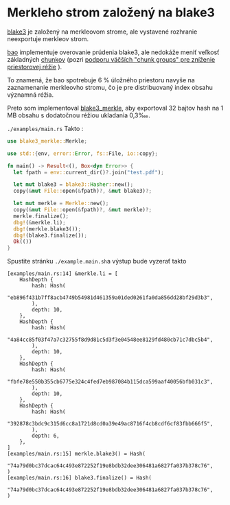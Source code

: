 # Merkleho strom založený na blake3

[blake3](https://github.com/BLAKE3-team/BLAKE3) je založený na merkleovom strome, ale vystavené rozhranie neexportuje merkleov strom.

[bao](https://github.com/oconnor663/bao) implementuje overovanie prúdenia blake3, ale nedokáže meniť veľkosť základných [chunkov](https://github.com/oconnor663/bao/issues/34) (pozri [podporu väčších "chunk groups" pre zníženie priestorovej réžie](https://github.com/oconnor663/bao/issues/34) ).

To znamená, že bao spotrebuje 6 % úložného priestoru navyše na zaznamenanie merkleovho stromu, čo je pre distribuovaný index obsahu významná réžia.

Preto som implementoval [blake3_merkle](https://github.com/rmw-lib/blake3_merkle), aby exportoval 32 bajtov hash na 1 MB obsahu s dodatočnou réžiou ukladania 0,3‱.

`./examples/main.rs` Takto :

```rust
use blake3_merkle::Merkle;

use std::{env, error::Error, fs::File, io::copy};

fn main() -> Result<(), Box<dyn Error>> {
  let fpath = env::current_dir()?.join("test.pdf");

  let mut blake3 = blake3::Hasher::new();
  copy(&mut File::open(&fpath)?, &mut blake3)?;

  let mut merkle = Merkle::new();
  copy(&mut File::open(&fpath)?, &mut merkle)?;
  merkle.finalize();
  dbg!(&merkle.li);
  dbg!(merkle.blake3());
  dbg!(blake3.finalize());
  Ok(())
}
```

Spustite stránku `./example.main.sh`a výstup bude vyzerať takto

```
[examples/main.rs:14] &merkle.li = [
    HashDepth {
        hash: Hash(
            "eb896f431b7ff8acb4749b54981d461359a01ded0261fa0da856dd28bf29d3b3",
        ),
        depth: 10,
    },
    HashDepth {
        hash: Hash(
            "4a84cc85f03f47a7c32755f8d9d81c5d3f3e04548ee8129fd480cb71c7dbc5b4",
        ),
        depth: 10,
    },
    HashDepth {
        hash: Hash(
            "fbfe78e550b355cb6775e324c4fed7eb987084b115dca599aaf40056bfb031c3",
        ),
        depth: 10,
    },
    HashDepth {
        hash: Hash(
            "392878c3bdc9c315d6cc8a1721d8cd0a39e49ac8716f4cb8cdf6cf83fbb666f5",
        ),
        depth: 6,
    },
]
[examples/main.rs:15] merkle.blake3() = Hash(
    "74a79d0bc37dcac64c493e872252f19e8bdb32dee306481a6827fa037b378c76",
)
[examples/main.rs:16] blake3.finalize() = Hash(
    "74a79d0bc37dcac64c493e872252f19e8bdb32dee306481a6827fa037b378c76",
)
```